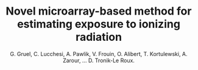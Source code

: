 ---
author: G. Gruel, C. Lucchesi, A. Pawlik, V. Frouin, O. Alibert, T. Kortulewski, A. Zarour, ... D. Tronik-Le Roux.
title: Novel microarray-based method for estimating exposure to ionizing radiation
journal: Radiation Research
year: 2006
type: article
doi: 10.1667/RR0260.1
volume: 166
number: 5
---
